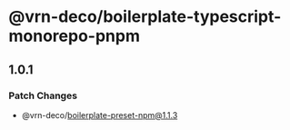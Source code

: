 # @vrn-deco/boilerplate-typescript-monorepo-pnpm

## 1.0.1

### Patch Changes

- @vrn-deco/boilerplate-preset-npm@1.1.3
